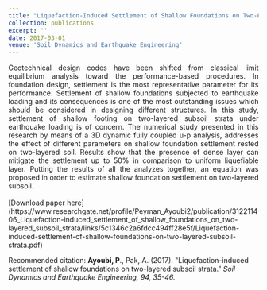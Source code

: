 ```yaml
---
title: "Liquefaction-Induced Settlement of Shallow Foundations on Two-Layered Subsoil Strata"
collection: publications
excerpt: ''
date: 2017-03-01
venue: 'Soil Dynamics and Earthquake Engineering'
---
```

<div style="text-align: justify"> Geotechnical design codes have been shifted from classical limit equilibrium analysis toward the performance-based procedures. In foundation design, settlement is the most representative parameter for its performance. Settlement of shallow foundations subjected to earthquake loading and its consequences is one of the most outstanding issues which should be considered in designing different structures. In this study, settlement of shallow footing on two-layered subsoil strata under earthquake loading is of concern. The numerical study presented in this research by means of a 3D dynamic fully coupled u-p analysis, addresses the effect of different parameters on shallow foundation settlement rested on two-layered soil. Results show that the presence of dense layer can mitigate the settlement up to 50% in comparison to uniform liquefiable layer. Putting the results of all the analyzes together, an equation was proposed in order to estimate shallow foundation settlement on two-layered subsoil.</div>
<br/>
[Download paper here](https://www.researchgate.net/profile/Peyman_Ayoubi2/publication/312211406_Liquefaction-induced_settlement_of_shallow_foundations_on_two-layered_subsoil_strata/links/5c1346c2a6fdcc494ff28e5f/Liquefaction-induced-settlement-of-shallow-foundations-on-two-layered-subsoil-strata.pdf)

Recommended citation: **Ayoubi, P**., Pak, A. (2017). &quot;Liquefaction-induced settlement of shallow foundations on two-layered subsoil strata.&quot; <i>Soil Dynamics and Earthquake Engineering, 94, 35-46.</i>

